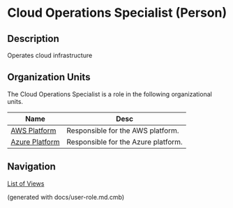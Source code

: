 # Cloud Operations Specialist (Person)

## Description
Operates cloud infrastructure

## Organization Units
The Cloud Operations Specialist is a role in the following organizational units.

| Name | Desc |
|---|---|
| [AWS Platform](../../mybank/it-management/aws-unit.md) | Responsible for the AWS platform. |
| [Azure Platform](../../mybank/it-management/azure-unit.md) | Responsible for the Azure platform. |


## Navigation
[List of Views](../../views.md)

(generated with docs/user-role.md.cmb)
